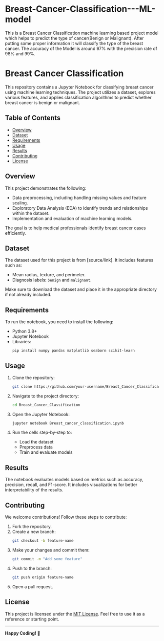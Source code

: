 # Breast-Cancer-Classification---ML-model
This is a Breast Cancer Classification machine learning based project model which helps to predict the type of cancer(Benign or Malignant). After putting some proper information it will classify the type of the breast cancer. The accuracy of the Model is around 97% with the precision rate of 98% and 99%.
# Breast Cancer Classification

This repository contains a Jupyter Notebook for classifying breast cancer using machine learning techniques. The project utilizes a dataset, explores various features, and applies classification algorithms to predict whether breast cancer is benign or malignant.

## Table of Contents
- [Overview](#overview)
- [Dataset](#dataset)
- [Requirements](#requirements)
- [Usage](#usage)
- [Results](#results)
- [Contributing](#contributing)
- [License](#license)

## Overview
This project demonstrates the following:
- Data preprocessing, including handling missing values and feature scaling.
- Exploratory Data Analysis (EDA) to identify trends and relationships within the dataset.
- Implementation and evaluation of machine learning models.

The goal is to help medical professionals identify breast cancer cases efficiently.

## Dataset
The dataset used for this project is from [source/link]. It includes features such as:
- Mean radius, texture, and perimeter.
- Diagnosis labels: `benign` and `malignant`.

Make sure to download the dataset and place it in the appropriate directory if not already included.

## Requirements
To run the notebook, you need to install the following:

- Python 3.8+
- Jupyter Notebook
- Libraries:
  ```bash
  pip install numpy pandas matplotlib seaborn scikit-learn
  ```

## Usage
1. Clone the repository:
   ```bash
   git clone https://github.com/your-username/Breast_Cancer_Classification.git
   ```

2. Navigate to the project directory:
   ```bash
   cd Breast_Cancer_Classification
   ```

3. Open the Jupyter Notebook:
   ```bash
   jupyter notebook Breast_cancer_classification.ipynb
   ```

4. Run the cells step-by-step to:
   - Load the dataset
   - Preprocess data
   - Train and evaluate models

## Results
The notebook evaluates models based on metrics such as accuracy, precision, recall, and F1-score. It includes visualizations for better interpretability of the results.

## Contributing
We welcome contributions! Follow these steps to contribute:

1. Fork the repository.
2. Create a new branch:
   ```bash
   git checkout -b feature-name
   ```
3. Make your changes and commit them:
   ```bash
   git commit -m "Add some feature"
   ```
4. Push to the branch:
   ```bash
   git push origin feature-name
   ```
5. Open a pull request.

## License
This project is licensed under the [MIT License](LICENSE). Feel free to use it as a reference or starting point.

---

**Happy Coding!** 🎉

